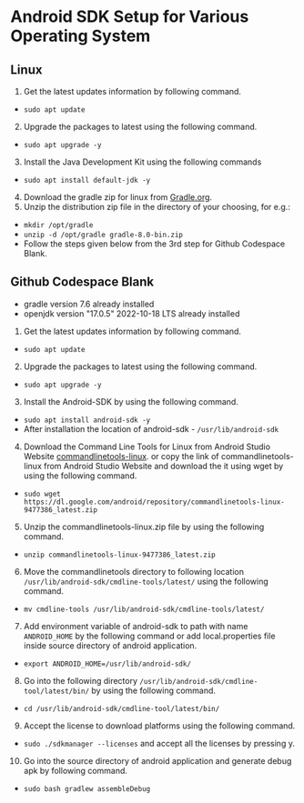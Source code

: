 # Android SDK Setup for Various Operating System
## Linux
1. Get the latest updates information by following command.
* `sudo apt update`
2. Upgrade the packages to latest using the following command.
* `sudo apt upgrade -y`
3. Install the Java Development Kit using the following commands
* `sudo apt install default-jdk -y`
4. Download the gradle zip for linux from [Gradle.org](https://gradle.org/releases).
5. Unzip the distribution zip file in the directory of your choosing, for e.g.:
* `mkdir /opt/gradle`
* `unzip -d /opt/gradle gradle-8.0-bin.zip`
* Follow the steps given below from the 3rd step for Github Codespace Blank.
## Github Codespace Blank
* gradle version 7.6 already installed 
* openjdk version "17.0.5" 2022-10-18 LTS already installed
1. Get the latest updates information by following command.
* `sudo apt update`
2. Upgrade the packages to latest using the following command.
* `sudo apt upgrade -y`
3. Install the Android-SDK by using the following command.
* `sudo apt install android-sdk -y`
* After installation the location of android-sdk - `/usr/lib/android-sdk`
4. Download the Command Line Tools for Linux from Android Studio Website
[commandlinetools-linux](https://developer.android.com/studio/index.html). or copy the link of commandlinetools-linux from Android Studio Website and download the it using wget by using the following command.
* `sudo wget https://dl.google.com/android/repository/commandlinetools-linux-9477386_latest.zip`
5. Unzip the commandlinetools-linux.zip file by using the following command.
* `unzip commandlinetools-linux-9477386_latest.zip`
6. Move the commandlinetools directory to following location `/usr/lib/android-sdk/cmdline-tools/latest/` using the following command.
* `mv cmdline-tools /usr/lib/android-sdk/cmdline-tools/latest/`
7. Add environment variable of android-sdk to path with name `ANDROID_HOME` by the following command or add local.properties file inside source directory of android application.
* `export ANDROID_HOME=/usr/lib/android-sdk/`
8. Go into the following directory `/usr/lib/android-sdk/cmdline-tool/latest/bin/` by using the following command.
* `cd /usr/lib/android-sdk/cmdline-tool/latest/bin/`
9. Accept the license to download platforms using the following command.
* `sudo ./sdkmanager --licenses`
and accept all the licenses by pressing y.
10. Go into the source directory of android application and generate debug apk by following command.
* `sudo bash gradlew assembleDebug`
